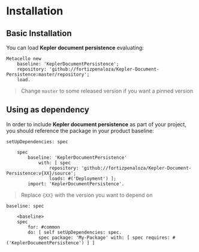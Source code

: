 # Installation

## Basic Installation

You can load **Kepler document persistence** evaluating:
```smalltalk
Metacello new
	baseline: 'KeplerDocumentPersistence';
	repository: 'github://fortizpenaloza/Kepler-Document-Persistence:master/repository';
	load.
```
>  Change `master` to some released version if you want a pinned version

## Using as dependency

In order to include **Kepler document persistence** as part of your project, you should reference the package in your product baseline:

```smalltalk
setUpDependencies: spec

	spec
		baseline: 'KeplerDocumentPersistence'
			with: [ spec
				repository: 'github://fortizpenaloza/Kepler-Document-Persistence:v{XX}/source';
				loads: #('Deployment') ];
		import: 'KeplerDocumentPersistence'.
```
> Replace `{XX}` with the version you want to depend on

```smalltalk
baseline: spec

	<baseline>
	spec
		for: #common
		do: [ self setUpDependencies: spec.
			spec package: 'My-Package' with: [ spec requires: #('KeplerDocumentPersistence') ] ]
```
